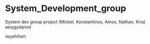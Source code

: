 # System_Development_group
System dev group project (Mickel, Konstantinos, Amos, Nathan, Kira)
aeiygydansd





iwyehfiwh
